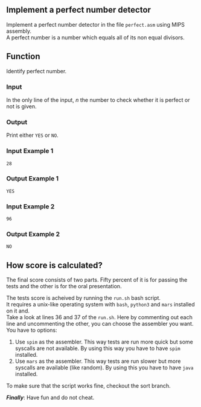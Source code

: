## Implement a perfect number detector  

Implement a perfect number detector in the file `perfect.asm` using MIPS assembly.  
A perfect number is a number which equals all of its non equal divisors.  

## Function

Identify perfect number.  


### Input

In the only line of the input, $n$ the number to check whether it is perfect or not is given.  


### Output

Print either `YES` or `NO`.  

### Input Example 1

```
28
```

### Output Example 1

```
YES
```

### Input Example 2
```
96
```

### Output Example 2
```
NO
```


## How score is calculated?

The final score consists of two parts. Fifty percent of it is for passing the tests and the other is for the oral presentation.  

The tests score is acheived by running the `run.sh` bash script.  
It requires a unix-like operating system with `bash`, `python3` and `mars` installed on it and.  
Take a look at lines 36 and 37 of the `run.sh`. Here by commenting out each line and uncommenting the other, you can choose the assembler you want. You have to options:  
1. Use `spim` as the assembler. This way tests are run more quick but some syscalls are not available. By using this way you have to have `spim` installed.
2. Use `mars` as the assembler. This way tests are run slower but more syscalls are available (like random). By using this you have to have `java` installed.

To make sure that the script works fine, checkout the sort branch.  

***Finally***: Have fun and do not cheat.
